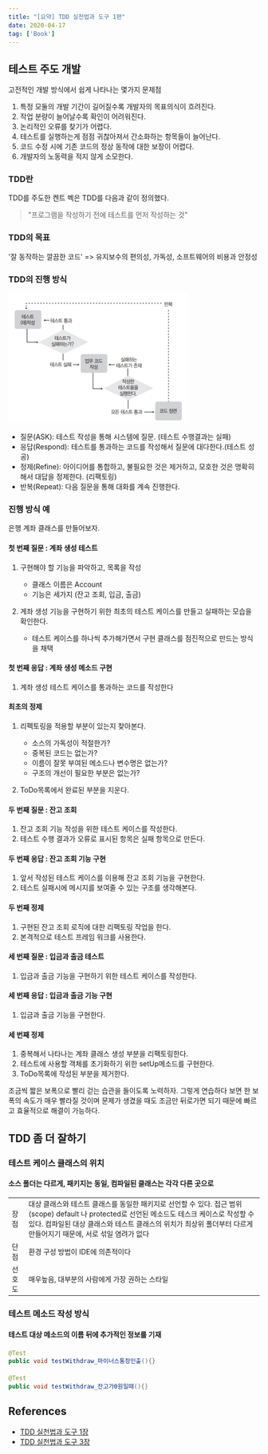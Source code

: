 ```yaml
---
title: "[요약] TDD 실천법과 도구 1편"
date: 2020-04-17
tag: ['Book']
---
```


## 테스트 주도 개발

고전적인 개발 방식에서 쉽게 나타나는 몇가지 문제점

1. 특정 모둘의 개발 기간이 길어질수록 개발자의 목표의식이 흐려진다.
2. 작업 분량이 늘어날수록 확인이 어려워진다.
3. 논리적인 오류를 찾기가 어렵다.
4. 테스트를 실행하는게 점점 귀찮아져서 간소화하는 항목들이 늘어난다.
5. 코드 수정 시에 기존 코드의 정상 동작에 대한 보장이 어렵다.
6. 개발자의 노동력을 적지 않게 소모한다.

### TDD란

TDD를 주도한 켄트 벡은 TDD를 다음과 같이 정의했다.

> "프로그램을 작성하기 전에 테스트를 먼저 작성하는 것"

### TDD의 목표

'잘 동작하는 깔끔한 코드' => 유지보수의 편의성, 가독성, 소프트웨어의 비용과 안정성

### TDD의 진행 방식

![TDD-algorithm](images/TDD-algorithm.png)

- 질문(ASK): 테스트 작성을 통해 시스템에 질문. (테스트 수행결과는 실패)
- 응답(Respond): 테스트를 통과하는 코드를 작성해서 질문에 대다한다.(테스트 성공)
- 정제(Refine): 아이디어를 통합하고, 불필요한 것은 제거하고, 모호한 것은 명확히 해서 대답을 정제한다. (리팩토링)
- 반복(Repeat): 다음 질문을 통해 대화를 계속 진행한다.

### 진행 방식 예

은행 계좌 클래스를 만들어보자.

#### 첫 번째 질문 : 계좌 생성 테스트

1. 구현해야 할 기능을 파악하고, 목록을 작성

    - 클래스 이름은 Account
    - 기능은 세가지 (잔고 조회, 입금, 출금)

2. 계좌 생성 기능을 구현하기 위한 최초의 테스트 케이스를 만들고 실패하는 모습을 확인한다.

    - 테스트 케이스를 하나씩 추가해가면서 구현 클래스를 점진적으로 만드는 방식을 채택

#### 첫 번째 응답 : 계좌 생성 메소드 구현

1. 계좌 생성 테스트 케이스를 통과하는 코드를 작성한다

#### 최초의 정제

1. 리펙토링을 적용할 부분이 있는지 찾아본다.

    - 소스의 가독성이 적절한가?
    - 중복된 코드는 없는가?
    - 이름이 잘못 부여된 메소드나 변수명은 없는가?
    - 구조의 개선이 필요한 부분은 없는가?

2. ToDo목록에서 완료된 부분을 지운다.

#### 두 번째 질문 : 잔고 조회

1. 잔고 조회 기능 작성을 위한 테스트 케이스를 작성한다.
2. 테스트 수행 결과가 오류로 표시된 항목은 실패 항목으로 만든다.

#### 두 번째 응답 : 잔고 조회 기능 구현

1. 앞서 작성된 테스트 케이스를 이용해 잔고 조회 기능을 구현한다.
2. 테스트 실패시에 메시지를 보여줄 수 있는 구조를 생각해본다.

#### 두 번째 정제

1. 구현된 잔고 조회 로직에 대한 리팩토링 작업을 한다.
2. 본격적으로 테스트 프레임 워크를 사용한다.

#### 세 번째 질문 : 입금과 출금 테스트

1. 입금과 출금 기능을 구현하기 위한 테스트 케이스를 작성한다.

#### 세 번째 응답 : 입금과 출금 기능 구현

1. 입금과 출금 기능을 구현한다.

#### 세 번째 정제

1. 중복해서 나타나는 계좌 클래스 생성 부분을 리팩토링한다.
2. 테스트에 사용할 객체를 초기화하기 위한 setUp메소드를 구현한다.
3. ToDo목록에 작성된 부분을 제거한다.

조금씩 짧은 보폭으로 빨리 걷는 습관을 들이도록 노력하자. 그렇게 연습하다 보면 한 보폭의 속도가 매우 빨라질 것이며 문제가 생겼을 때도 조금만 뒤로가면 되기 때문에 빠르고 효율적으로 해결이 가능하다.

## TDD 좀 더 잘하기

### 테스트 케이스 클래스의 위치

#### 소스 폴더는 다르게, 패키지는 동일, 컴파일된 클래스는 각각 다른 곳으로

|            |                                |
|:-----------|------------------------------ |
|     장점    | 대상 클래스와 테스트 클래스를 동일한 패키지로 선언할 수 있다. 접근 범위(scope) default 나 protected로 선언된 메소드도 테스크 케이스로 작성할 수 있다. 컴파일된 대상 클래스와 테스트 클래스의 위치가 최상위 폴더부터 다르게 만들어지기 때문에, 서로 섞일 염려가 없다|
|     단점    | 환경 구성 방법이 IDE에 의존적이다|
|    선호도    | 매우높음, 대부분의 사람에게 가장 권하는 스타일|

### 테스트 메소드 작성 방식

#### 테스트 대상 메소드의 이름 뒤에 추가적인 정보를 기재

```java
@Test
public void testWithdraw_마이너스통장인출(){}

@Test
public void testWithdraw_잔고가0원일때(){}
```

## References

- [TDD 실천법과 도구 1장](https://repo.yona.io/files/3920)
- [TDD 실천법과 도구 3장](https://repo.yona.io/files/3974)
